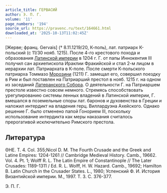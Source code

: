 ```yaml
---
article_title: ГЕРВАСИЙ
author: Э. П. Г.
volume: '11'
page_numbers: '194'
source_url: https://pravenc.ru/text/164661.html
downloaded_at: '2025-10-13T11:02:45Z'
---
```


[Жерве; франц. Gervais] († 8.11.1219/20, К-поль), лат. патриарх К-польский (с 11/30 нояб. 1215). После 4-го крестового похода и образования [Латинской империи](<https://pravenc.ru/text/Латинской империи.html>) в 1204 г. Г. от папы Иннокентия III получил сан архиепископа Ираклии Фракийской и стал 2-м лицом в иерархии лат. Патриархата в К-поле. После смерти К-польского патриарха Томмазо [Морозини](https://pravenc.ru/text/Морозини.html) (1211) Г. замещал его, совершил поездку в Рим и был поставлен на Патриарший престол в нояб. 1215 г. на одном из заседаний [Латеранского Собора](<https://pravenc.ru/text/Латеранского Собора.html>). О деятельности Г. на Патриаршем престоле известно совсем немного. Стремясь способствовать урегулированию системы ленных владений в Латинской империи, Г. вмешался в поземельные споры лат. баронов и духовенства в Греции и наложил интердикт на владения герц. Виллардуэна Ахейского. Однако решение Г. было отменено папой Гонорием III, поскольку использование интердикта как меры наказания считалось прерогативой исключительно Римского престола.

## Литература

ΘΗΕ. Τ. 4. Col. 355;Nicol D. M. The Fourth Crusade and the Greek and Latine Empires: 1204-1261 // Cambridge Medieval History. Camb., 19662. Vol. 4. Pt. 1; Wolff R. L. The Latin Empire of Constantinople // The Later Crusades: 1189-1311 / Ed. R. L. Wolff, H. W. Hazard. Camb., 19692; Hamilton B. Latin Church in the Crusader States. L., 1980; Успенский Ф. И. История Византийской империи. М., 1997. Т. 3. С. 376-377.

Э. П. Г.
